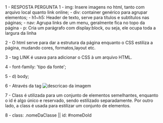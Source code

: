 1 - RESPOSTA PERGUNTA 1
    - img: Insere imagens no html, tanto com arquivo local quanto link online;
    - div: container genérico para agrupar elementos;
    - h1~h5: Header de texto, serve para títulos e subtítulos nas páginas;
    - nav: Agrupa links de um menu, geralmente fica no topo da página
    - p: Cria um parágrafo com display:block, ou seja, ele ocupa toda a largura da linha

2 - O html serve para dar a estrutura da página enquanto o CSS estiliza a página, mudando cores, formatos,layout etc.

3 - tag LINK é usava para adicionar o CSS à um arquivo HTML.

4 - font-family: 'tipo da fonte';

5 - d) body;

6 - Através da tag <img src="endereco" alt="descricao da imagem">

7 - Class é utilizada para um conjunto de elementos semelhantes, enquanto o id é algo único e reservado, sendo estilizado separadamente. Por outro lado, a class é usada para estilizar um conjunto de elementos.

8 - class: .nomeDaClasse || id: #nomeDoId